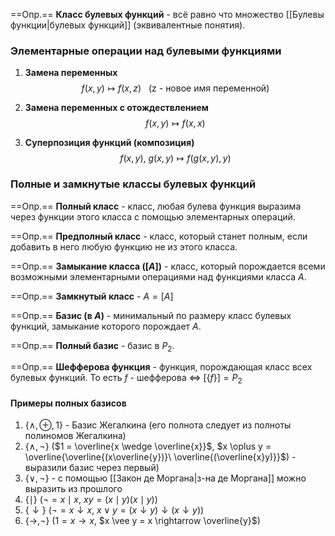 ==Опр.== **Класс булевых функций** - всё равно что множество [[Булевы функции|булевых функций]] (эквивалентные понятия).

### Элементарные операции над булевыми функциями

1) **Замена переменных**
$$f(x, y) \mapsto f(x, z)\ \ \ (\text{z - новое имя переменной})$$

2) **Замена переменных с отождествлением**
$$f(x, y) \mapsto f(x, x)$$

3) **Суперпозиция функций (композиция)**
$$f(x, y),\ g(x, y) \mapsto f(g(x, y), y)$$

### Полные и замкнутые классы булевых функций

==Опр.== **Полный класс** - класс, любая булева функция выразима через функции этого класса с помощью элементарных операций.

==Опр.== **Предполный класс** - класс, который станет полным, если добавить в него любую функцию не из этого класса.

==Опр.== **Замыкание класса ($[A]$)** - класс, который порождается всеми возможными элементарными операциями над функциями класса $A$.

==Опр.== **Замкнутый класс** - $A = [A]$

==Опр.== **Базис (в $A$)** - минимальный по размеру класс булевых функций, замыкание которого порождает $A$.

==Опр.== **Полный базис** - базис в $P_2$.

==Опр.== **Шефферова функция** - функция, порождающая класс всех булевых функций. То есть $f$ - шефферова $\Leftrightarrow$ $[\{f\}] = P_2$

#### Примеры полных базисов

1) $\{\wedge, \oplus, 1\}$ - Базис Жегалкина (его полнота следует из полноты полиномов Жегалкина)
2) $\{\wedge, \neg\}$ ($1 = \overline{x \wedge \overline{x}}$, $x \oplus y = \overline{\overline{(x\overline{y})}\ \overline{(\overline{x}y)}}$) - выразили базис через первый)
3) $\{\vee, \neg\}$ - с помощью [[Закон де Моргана|з-на де Моргана]] можно выразить из прошлого
4) $\{\mid\}$ ($\neg = x \mid x$, $xy = (x\mid y)(x\mid y)$)
5) $\{\downarrow\}$ ($\neg = x \downarrow x$, $x \vee y = (x\downarrow y)\downarrow(x\downarrow y)$)
6) $\{\rightarrow, \neg\}$ ($1 = x \rightarrow x$, $x \vee y = x \rightarrow \overline{y}$)
